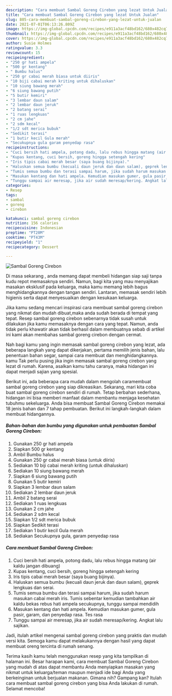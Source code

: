 ```yaml
---
description: "Cara membuat Sambal Goreng Cirebon yang lezat Untuk Jualan"
title: "Cara membuat Sambal Goreng Cirebon yang lezat Untuk Jualan"
slug: 805-cara-membuat-sambal-goreng-cirebon-yang-lezat-untuk-jualan
date: 2021-07-01T06:13:26.809Z
image: https://img-global.cpcdn.com/recipes/e911a3acf48bd162/680x482cq70/sambal-goreng-cirebon-foto-resep-utama.jpg
thumbnail: https://img-global.cpcdn.com/recipes/e911a3acf48bd162/680x482cq70/sambal-goreng-cirebon-foto-resep-utama.jpg
cover: https://img-global.cpcdn.com/recipes/e911a3acf48bd162/680x482cq70/sambal-goreng-cirebon-foto-resep-utama.jpg
author: Susie Holmes
ratingvalue: 3.3
reviewcount: 15
recipeingredient:
- "250 gr hati ampela"
- "500 gr kentang"
- " Bumbu halus"
- "250 gr cabai merah biasa untuk diiris"
- "10 biji cabai merah kriting untuk dihaluskan"
- "10 siung bawang merah"
- "6 siung bawang putih"
- "5 butir kemiri"
- "3 lembar daun salam"
- "2 lembar daun jeruk"
- "2 batang serai"
- "1 ruas lengkuas"
- "2 cm jahe"
- "2 sdm kecal"
- "1/2 sdt merica bubuk"
- "Sedikit terasi"
- "1 butir kecil Gula merah"
- "Secukupnya gula garam penyedap rasa"
recipeinstructions:
- "Cuci bersih hati ampela, potong dadu, lalu rebus hingga matang (air kaldu jangan dibuang)"
- "Kupas kentang, cuci bersih, goreng hingga setengah kering"
- "Iris tipis cabai merah besar (saya buang bijinya)."
- "Haluskan semua bumbu (kecuali daun jeruk dan daun salam), geprek lengkuas dan serai."
- "Tumis semua bumbu dan terasi sampai harum, jika sudah harum masukan cabai merah iris. Tumis sebentar kemudian tambahkan air kaldu bekas rebus hati ampela secukupnya, tunggu sampai mendidih"
- "Masukan kentang dan hati ampela. Kemudian masukan gumer, gula pasir, garam, dan penyedap rasa. Tes rasa"
- "Tunggu sampai air meresap, jika air sudah meresap/kering. Angkat lalu sajikan."
categories:
- Resep
tags:
- sambal
- goreng
- cirebon

katakunci: sambal goreng cirebon 
nutrition: 156 calories
recipecuisine: Indonesian
preptime: "PT20M"
cooktime: "PT43M"
recipeyield: "1"
recipecategory: Dessert

---
```



![Sambal Goreng Cirebon](https://img-global.cpcdn.com/recipes/e911a3acf48bd162/680x482cq70/sambal-goreng-cirebon-foto-resep-utama.jpg)

Di masa  sekarang , anda memang dapat membeli hidangan siap saji tanpa kudu repot memasaknya sendiri. Namun, bagi kita yang mau menyajikan masakan eksklusif pada keluarga, maka kamu memang lebih bagus menghidangkannya dengan tangan sendiri. Lantaran, memasak sendiri lebih higienis serta dapat menyesuaikan dengan kesukaan keluarga.

Jika kamu sedang mencari inspirasi cara membuat sambal goreng cirebon yang nikmat dan mudah dibuat,maka anda sudah berada di tempat yang tepat. Resep sambal goreng cirebon  sebenarnya tidak susah untuk dilakukan jika kamu memasaknya dengan cara yang tepat. Namun, anda tidak perlu khawatir akan tidak berhasil dalam membuatnya 
sebab di artikel ini kami akan membahas sambal goreng cirebon dengan cermat.  



Nah bagi kamu yang ingin memasak sambal goreng cirebon yang lezat, ada beberapa langkah yang dapat dikerjakan, pertama memilih jenis bahan, lalu penentuan bahan segar, sampai cara membuat dan menghidangkannya. kamu Tak perlu pusing jika ingin memasak sambal goreng cirebon yang lezat di rumah. Karena, asalkan kamu  tahu caranya, maka hidangan ini dapat menjadi sajian yang spesial.

Berikut ini, ada beberapa cara mudah dalam mengolah caramembuat sambal goreng cirebon yang siap dikreasikan. Sekarang, mari kita coba buat sambal goreng cirebon sendiri di rumah. Tetap berbahan sederhana, hidangan ini bisa memberi manfaat dalam membantu menjaga kesehatan tubuhmu sekeluarga. Anda bisa membuat Sambal Goreng Cirebon memakai 18 jenis bahan dan 7 tahap pembuatan. Berikut ini langkah-langkah dalam membuat hidangannya.

<!--inarticleads1-->

##### Bahan-bahan dan bumbu yang digunakan untuk pembuatan Sambal Goreng Cirebon:

1. Gunakan 250 gr hati ampela
1. Siapkan 500 gr kentang
1. Ambil  Bumbu halus
1. Gunakan 250 gr cabai merah biasa (untuk diiris)
1. Sediakan 10 biji cabai merah kriting (untuk dihaluskan)
1. Sediakan 10 siung bawang merah
1. Siapkan 6 siung bawang putih
1. Gunakan 5 butir kemiri
1. Siapkan 3 lembar daun salam
1. Sediakan 2 lembar daun jeruk
1. Ambil 2 batang serai
1. Sediakan 1 ruas lengkuas
1. Gunakan 2 cm jahe
1. Sediakan 2 sdm kecal
1. Siapkan 1/2 sdt merica bubuk
1. Siapkan Sedikit terasi
1. Sediakan 1 butir kecil Gula merah
1. Sediakan Secukupnya gula, garam penyedap rasa




<!--inarticleads2-->

##### Cara membuat Sambal Goreng Cirebon:

1. Cuci bersih hati ampela, potong dadu, lalu rebus hingga matang (air kaldu jangan dibuang)
1. Kupas kentang, cuci bersih, goreng hingga setengah kering
1. Iris tipis cabai merah besar (saya buang bijinya).
1. Haluskan semua bumbu (kecuali daun jeruk dan daun salam), geprek lengkuas dan serai.
1. Tumis semua bumbu dan terasi sampai harum, jika sudah harum masukan cabai merah iris. Tumis sebentar kemudian tambahkan air kaldu bekas rebus hati ampela secukupnya, tunggu sampai mendidih
1. Masukan kentang dan hati ampela. Kemudian masukan gumer, gula pasir, garam, dan penyedap rasa. Tes rasa
1. Tunggu sampai air meresap, jika air sudah meresap/kering. Angkat lalu sajikan.




Jadi, itulah artikel mengenai  sambal goreng cirebon  yang praktis dan mudah versi kita. Semoga kamu dapat melakukannya dengan hasil yang dapat membuat oreng tercinta di rumah senang. 

Terima kasih kamu telah menggunakan resep yang kita tampilkan di halaman ini. Besar harapan kami, cara membuat  Sambal Goreng Cirebon yang mudah di atas dapat membantu Anda menyiapkan masakan yang nikmat untuk keluarga/teman maupun menjadi ide bagi Anda yang berkeinginan untuk berjualan makanan. Gimana nih? Gampang kan? Itulah cara membuat sambal goreng cirebon yang bisa Anda lakukan di rumah. Selamat mencoba!

